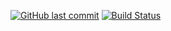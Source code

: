 [![GitHub last commit](https://img.shields.io/github/last-commit/eigenein/blitz-dashboard?logo=github)](https://github.com/eigenein/blitz-dashboard/commits/master)
[![Build Status](https://github.com/eigenein/blitz-dashboard/workflows/check/badge.svg)](https://github.com/eigenein/blitz-dashboard/actions)
